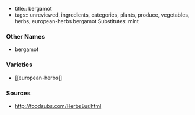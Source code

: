 - title:: bergamot
- tags:: unreviewed, ingredients, categories, plants, produce, vegetables, herbs, european-herbs
bergamot Substitutes: mint

### Other Names

* bergamot

### Varieties

* [[european-herbs]]

### Sources
* http://foodsubs.com/HerbsEur.html
